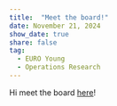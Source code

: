 ```yaml
---
title:  "Meet the board!"
date: November 21, 2024
show_date: true
share: false
tag:
  - EURO Young
  - Operations Research
---
```



Hi meet the board [here](https://euroyoung.eu/board/)!
